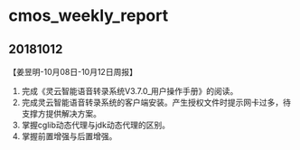 # cmos_weekly_report

## 20181012

【姜昱明-10月08日-10月12日周报】
1. 完成《灵云智能语音转录系统V3.7.0_用户操作手册》的阅读。
2. 完成灵云智能语音转录系统的客户端安装。产生授权文件时提示网卡过多，待支撑方提供解决方案。
3. 掌握cglib动态代理与jdk动态代理的区别。
4. 掌握前置增强与后置增强。

